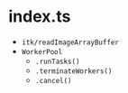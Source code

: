 # index.ts
- `itk/readImageArrayBuffer`
- `WorkerPool`
    - `.runTasks()`
    - `.terminateWorkers()`
    - `.cancel()`